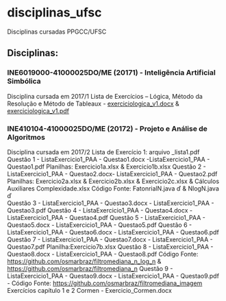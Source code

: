 # disciplinas_ufsc
Disciplinas cursadas PPGCC/UFSC


## Disciplinas:
### INE6019000-41000025DO/ME (20171) - Inteligência Artificial Simbólica
Disciplina cursada em 2017/1
Lista de Exercícios – Lógica, Método da Resolução e Método de Tableaux - [exerciciologica_v1.docx](inteligencia_artificial_simbolica/exerciciologica_v1.docx) & [exerciciologica_v1.pdf](inteligencia_artificial_simbolica/exerciciologica_v1.pdf)


### INE410104-41000025DO/ME (20172) - Projeto e Análise de Algoritmos
Disciplina cursada em 2017/2
Lista de Exercício 1: arquivo _lista1.pdf
Questão 1 - ListaExercicio1_PAA - Questao1.docx -ListaExercicio1_PAA - Questao1.pdf
        Planilhas: Exercicio1a.xlsx & Exercicio1b.xlsx
Questão 2 - ListaExercicio1_PAA - Questao2.docx- ListaExercicio1_PAA - Questao2.pdf
        Planilhas: Exercicio2a.xlsx & Exercicio2b.xlsx & Exercicio2c.xlsx & Cálculos Auxiliares Complexidade.xlsx
        Código Fonte: FatonrialN.java ď & NlogN.java ď  
Questão 3 - ListaExercicio1_PAA - Questao3.docx - ListaExercicio1_PAA - Questao3.pdf
Questão 4 - ListaExercicio1_PAA - Questao4.docx - ListaExercicio1_PAA - Questao4.pdf
Questão 5 - ListaExercicio1_PAA - Questao5.docx - ListaExercicio1_PAA - Questao5.pdf
Questão 6 - ListaExercicio1_PAA - Questao6.docx - ListaExercicio1_PAA - Questao6.pdf
Questão 7 - ListaExercicio1_PAA - Questao7.docx - ListaExercicio1_PAA - Questao7.pdf
        Planilha:Exercicio7b.xlsx
Questão 8 - ListaExercicio1_PAA - Questao8.docx - ListaExercicio1_PAA - Questao8.pdf 
        Código Fonte: https://github.com/osmarbraz/filtromediana_n_log_n & https://github.com/osmarbraz/filtromediana_n
Questão 9 - ListaExercicio1_PAA - Questao9.docx - ListaExercicio1_PAA - Questao9.pdf - Código Fonte: https://github.com/osmarbraz/filtromediana_imagem
Exercícios capítulo 1 e 2 Cormen -  Exercicio_Cormen.docx 